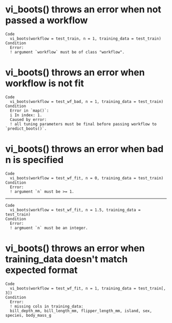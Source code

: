 # vi_boots() throws an error when not passed a workflow

    Code
      vi_boots(workflow = test_train, n = 1, training_data = test_train)
    Condition
      Error:
      ! argument `workflow` must be of class "workflow".

# vi_boots() throws an error when workflow is not fit

    Code
      vi_boots(workflow = test_wf_bad, n = 1, training_data = test_train)
    Condition
      Error in `map()`:
      i In index: 1.
      Caused by error:
      ! all tuning parameters must be final before passing workflow to `predict_boots()`.

# vi_boots() throws an error when bad n is specified

    Code
      vi_boots(workflow = test_wf_fit, n = 0, training_data = test_train)
    Condition
      Error:
      ! argument `n` must be >= 1.

---

    Code
      vi_boots(workflow = test_wf_fit, n = 1.5, training_data = test_train)
    Condition
      Error:
      ! argmuent `n` must be an integer.

# vi_boots() throws an error when training_data doesn't match expected format

    Code
      vi_boots(workflow = test_wf_fit, n = 1, training_data = test_train[, 3])
    Condition
      Error:
      ! missing cols in training_data:
      bill_depth_mm, bill_length_mm, flipper_length_mm, island, sex, species, body_mass_g

